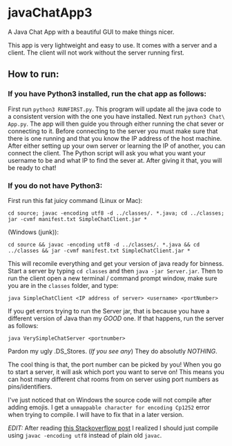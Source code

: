 # javaChatApp3
A Java Chat App with a beautiful GUI to make things nicer.

This app is very lightweight and easy to use. It comes with a server and a client. The client will not work without the server running first.


## How to run:
### If you have Python3 installed, run the chat app as follows:
First run `python3 RUNFIRST.py`. This program will update all the java code to a consistent version with the one you have installed. 
Next run `python3 Chat\ App.py`. The app will then guide you through either running the chat sever or connecting to it. Before connecting to the server you must make sure that there is one running and that you know the IP address of the host machine.
After either setting up your own server or learning the IP of another, you can connect the client. The Python script will ask you what you want your username to be and what IP to find the sever at. After giving it that, you will be ready to chat!

### If you do not have Python3:
First run this fat juicy command (Linux or Mac):  
```
cd source; javac -encoding utf8 -d ../classes/. *.java; cd ../classes; jar -cvmf manifest.txt SimpleChatClient.jar *
```

(Windows (junk)):
```
cd source && javac -encoding utf8 -d ../classes/. *.java && cd ../classes && jar -cvmf manifest.txt SimpleChatClient.jar *
```

This will recomile everything and get your version of java ready for binness.
Start a server by typing `cd classes` and then `java -jar Server.jar`. Then to run the client open a new terminal / command prompt window, make sure you are in the `classes` folder, and type:
```
java SimpleChatClient <IP address of server> <username> <portNumber>
```
If you get errors trying to run the Server jar, that is because you have a different version of Java than my *GOOD* one. If that happens, run the server as follows:
```
java VerySimpleChatServer <portnumber>
```

Pardon my ugly .DS_Stores. (_If you see any_) They do absolutly *NOTHING*.

The cool thing is that, the port number can be picked by you! When you go to start a server, it will ask which port you want to serve on! This means you can host many different chat rooms from on server using port numbers as pins/identifiers.  
  
I've just noticed that on Windows the source code will not compile after adding emojis. I get a `unmappable character for encoding Cp1252` error when trying to compile. I will have to fix that in a later version.  

*EDIT:*
After reading [this Stackoverflow post](https://stackoverflow.com/questions/9811382/compiling-javac-a-utf8-encoded-java-source-code-with-a-bom) I realized I should just compile using `javac -encoding utf8` instead of plain old `javac`.
